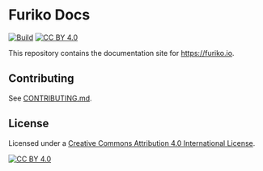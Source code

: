 # Furiko Docs

[![Build](https://github.com/furiko-io/docs/actions/workflows/build-pages.yaml/badge.svg)](https://github.com/furiko-io/docs/actions/workflows/build-pages.yaml) [![CC BY 4.0][cc-by-shield]][cc-by]

This repository contains the documentation site for <https://furiko.io>.

## Contributing

See [CONTRIBUTING.md](CONTRIBUTING.md).

## License

Licensed under a [Creative Commons Attribution 4.0 International License][cc-by].

[![CC BY 4.0][cc-by-image]][cc-by]

[cc-by]: http://creativecommons.org/licenses/by/4.0/
[cc-by-image]: https://i.creativecommons.org/l/by/4.0/88x31.png
[cc-by-shield]: https://img.shields.io/badge/License-CC%20BY%204.0-lightgrey.svg
